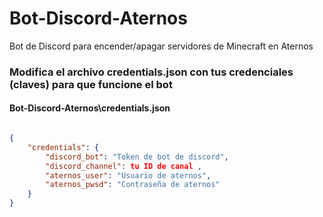 # Bot-Discord-Aternos
Bot de Discord para encender/apagar servidores de Minecraft en Aternos

### Modifica el archivo credentials.json con tus credenciales (claves) para que funcione el bot

#### Bot-Discord-Aternos\credentials.json
```json

{
    "credentials": {
        "discord_bot": "Token de bot de discord",
        "discord_channel": tu ID de canal ,
        "aternos_user": "Usuario de aternos",
        "aternos_pwsd": "Contraseña de aternos"
    }
}
```

